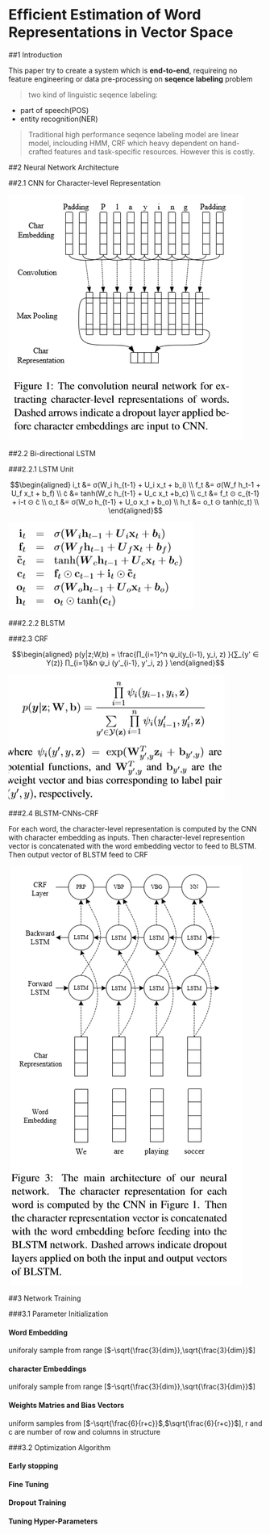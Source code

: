# Efﬁcient Estimation of Word Representations in Vector Space

##1 Introduction

This paper try to create a system which is **end-to-end**, requireing no feature engineering or data pre-processing on **seqence labeling** problem

>two kind of linguistic seqence labeling:
- part of speech(POS)
- entity recognition(NER)

>Traditional high performance seqence labeling model are linear model, inclouding HMM, CRF which heavy dependent on hand-crafted features and task-specific resources. However this is costly.

##2 Neural Network Architecture

##2.1 CNN for Character-level Representation

![](pics/1.PNG)

##2.2 Bi-directional LSTM

###2.2.1 LSTM Unit

$$\begin{aligned}
    i_t &= σ(W_i h_{t-1} + U_i x_t + b_i) \\
    f_t &= σ(W_f h_t-1 + U_f x_t + b_f) \\
    ̃c &= tanh(W_c h_{t-1} + U_c x_t +b_c) \\
    c_t &= f_t ⊙ c_{t-1} + i-t ⊙ ̃c \\
    o_t &= σ(W_o h_{t-1} + U_o x_t + b_o) \\
    h_t &= o_t ⊙ tanh(c_t) \\
\end{aligned}$$

![](pics/2.PNG)

###2.2.2 BLSTM

###2.3 CRF

$$\begin{aligned}
    p(y|z;W,b) = \frac{∏_{i=1}^n ψ_i(y_{i-1}, y_i, z) }{∑_{y' ∈ Y(z)} ∏_{i=1}&n ψ_i (y'_{i-1}, y'_i, z) }
\end{aligned}$$

![](pics/3.PNG)

###2.4 BLSTM-CNNs-CRF

For each word, the character-level representation is computed by the CNN with character embedding as inputs. Then character-level represention vector is concatenated with the word embedding vector to feed to BLSTM. Then output vector of BLSTM feed to CRF

![](pics/4.PNG)

##3 Network Training 

###3.1 Parameter Initialization
#### Word Embedding
uniforaly sample from range [$-\sqrt{\frac{3}{dim}},\sqrt{\frac{3}{dim}}$]

#### character Embeddings
uniforaly sample from range [$-\sqrt{\frac{3}{dim}},\sqrt{\frac{3}{dim}}$]

#### Weights Matries and Bias Vectors
uniform samples from [$-\sqrt{\frac{6}{r+c}}$,$\sqrt{\frac{6}{r+c}}$], r and c are number of row and columns in structure

###3.2 Optimization Algorithm

#### Early stopping

#### Fine Tuning

#### Dropout Training

#### Tuning Hyper-Parameters